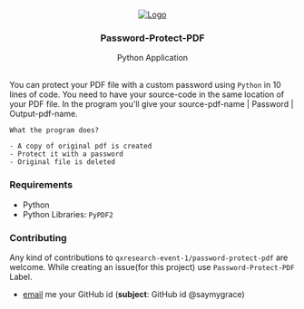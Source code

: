  <br />
<p align="center">
  <a href="https://www.youtube.com/channel/UCX7oe66V8zyFpAJyMfPL9VA">
    <img src="https://github.com/xiaowuc2/xiaowuc2/blob/master/source/qxr/ppdf.jpg" alt="Logo">
  </a>

  <h3 align="center">Password-Protect-PDF</h3>

  <p align="center">
    Python Application
    <br>
    <br />
  </p>
</p>

You can protect your PDF file with a custom password using `Python` in 10 lines of code. You need to have your source-code in the same location of your PDF file. In the program you'll give your source-pdf-name | Password | Output-pdf-name. 
```
What the program does? 

- A copy of original pdf is created 
- Protect it with a password 
- Original file is deleted
``` 
### Requirements

* Python
* Python Libraries: `PyPDF2`

### Contributing

Any kind of contributions to `qxresearch-event-1/password-protect-pdf` are welcome. While creating an issue(for this project) use `Password-Protect-PDF` Label.


* <a href = "mailto: okay.sidar@gmail.com">email</a> me your GitHub id (**subject**: GitHub id @saymygrace)
